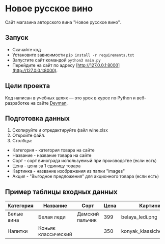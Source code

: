 # Новое русское вино

Сайт магазина авторского вина "Новое русское вино".

## Запуск

- Скачайте код
- Установите зависимости `pip install -r requirements.txt`
- Запустите сайт командой `python3 main.py`
- Перейдите на сайт по адресу [http://127.0.0.1:8000](http://127.0.0.1:8000).

## Цели проекта

Код написан в учебных целях — это урок в курсе по Python и веб-разработке на сайте [Devman](https://dvmn.org).

## Подготовка данных

1. Скопируйте и отредактируйте файл wine.xlsx
2. Откройте файл.
3. Столбцы:
- Категория - категория товара на сайте
- Название - название товара на сайте
- Сорт - сорт винограда используемый при производстве (если есть)
- Цена - цена за 1 единицу товара
- Картинка - название изображения из папки "images"
- Акция - "Выгодное предложения" для акционного товара (если есть)

## Пример таблицы входных данных

| Категория | Название | Сорт | Цена | Картинка | Акция |
|-----------|----------|------|------|----------|-------|
|Белые вина|Белая леди|Дамский пальчик|399|belaya_ledi.png|Выгодное предложение|
|  Напитки |  Коньяк классический |   | 350  |  konyak_klassicheskyi.png |   |